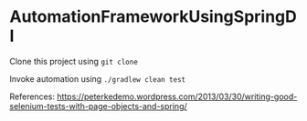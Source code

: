 # AutomationFrameworkUsingSpringDI

Clone this project using
` git clone `

Invoke automation using
` ./gradlew clean test `

References:
https://peterkedemo.wordpress.com/2013/03/30/writing-good-selenium-tests-with-page-objects-and-spring/
